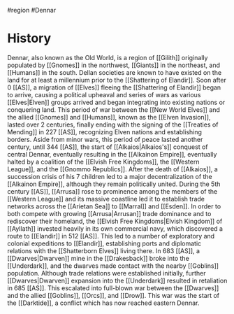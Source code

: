 #region #Dennar 
# History
Dennar, also known as the Old World, is a region of [[Gilith]] originally populated by [[Gnomes]] in the northwest, [[Giants]] in the northeast, and [[Humans]] in the south. Dellan societies are known to have existed on the land for at least a millennium prior to the [[Shattering of Elandir]].
Soon after 0 [[AS]], a migration of [[Elves]] fleeing the [[Shattering of Elandir]] began to arrive, causing a political upheaval and series of wars as various [[Elves|Elven]] groups arrived and began integrating into existing nations or conquering land. This period of war between the [[New World Elves]] and the allied [[Gnomes]] and [[Humans]], known as the [[Elven Invasion]], lasted over 2 centuries, finally ending with the signing of the [[Treaties of Mending]] in 227 [[AS]], recognizing Elven nations and establishing borders. 
Aside from minor wars, this period of peace lasted another century, until 344 [[AS]], the start of [[Alkaios|Alkaios's]] conquest of central Dennar, eventually resulting in the [[Alkainon Empire]], eventually halted by a coalition of the [[Elvish Free Kingdoms]], the [[Western League]], and the [[Gnommo Republics]]. 
After the death of [[Alkaios]], a succession crisis of his 7 children led to a major decentralization of the [[Alkainon Empire]], although they remain politically united. 
During the 5th century [[AS]], [[Arrusa]] rose to prominence among the members of the [[Western League]] and its massive coastline led it to establish trade networks across the [[Arietan Sea]] to [[Marral]] and [[Esden]].
In order to both compete with growing [[Arrusa|Arrusan]] trade dominance and to rediscover their homeland, the [[Elvish Free Kingdoms|Elvish Kingdom]] of [[Ayllath]] invested heavily in its own commercial navy, which discovered a route to [[Elandir]] in 512 [[AS]]. This led to a number of exploratory and colonial expeditions to [[Elandir]], establishing ports and diplomatic relations with the [[Shatterborn Elves]] living there.
In 683 [[AS]], a [[Dwarves|Dwarven]] mine in the [[Drakesback]] broke into the [[Underdark]], and the dwarves made contact with the nearby [[Goblins]] population. Although trade relations were established initially, further [[Dwarves|Dwarven]] expansion into the [[Underdark]] resulted in retaliation in 685 [[AS]]. This escalated into full-blown war between the [[Dwarves]] and the allied [[Goblins]], [[Orcs]], and [[Drow]]. This war was the start of the [[Darktide]], a conflict which has now reached eastern Dennar.